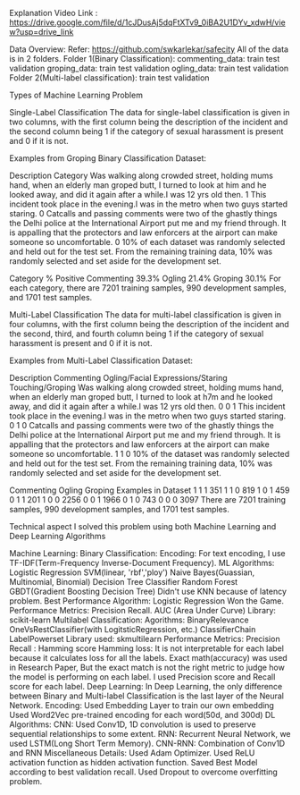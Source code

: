 Explanation Video Link : https://drive.google.com/file/d/1cJDusAj5dqFtXTv9_0iBA2U1DYv_xdwH/view?usp=drive_link

Data Overview: Refer: https://github.com/swkarlekar/safecity All of the data is in 2 folders. Folder 1(Binary Classification): commenting_data: train test validation groping_data: train test validation ogling_data: train test validation Folder 2(Multi-label classification): train test validation

Types of Machine Learning Problem

Single-Label Classification The data for single-label classification is given in two columns, with the first column being the description of the incident and the second column being 1 if the category of sexual harassment is present and 0 if it is not.

Examples from Groping Binary Classification Dataset:

Description Category Was walking along crowded street, holding mums hand, when an elderly man groped butt, I turned to look at him and he looked away, and did it again after a while.I was 12 yrs old then. 1 This incident took place in the evening.I was in the metro when two guys started staring. 0 Catcalls and passing comments were two of the ghastly things the Delhi police at the International Airport put me and my friend through. It is appalling that the protectors and law enforcers at the airport can make someone so uncomfortable. 0 10% of each dataset was randomly selected and held out for the test set. From the remaining training data, 10% was randomly selected and set aside for the development set.

Category % Positive Commenting 39.3% Ogling 21.4% Groping 30.1% For each category, there are 7201 training samples, 990 development samples, and 1701 test samples.

Multi-Label Classification The data for multi-label classification is given in four columns, with the first column being the description of the incident and the second, third, and fourth column being 1 if the category of sexual harassment is present and 0 if it is not.

Examples from Multi-Label Classification Dataset:

Description Commenting Ogling/Facial Expressions/Staring Touching/Groping Was walking along crowded street, holding mums hand, when an elderly man groped butt, I turned to look at h7m and he looked away, and did it again after a while.I was 12 yrs old then. 0 0 1 This incident took place in the evening.I was in the metro when two guys started staring. 0 1 0 Catcalls and passing comments were two of the ghastly things the Delhi police at the International Airport put me and my friend through. It is appalling that the protectors and law enforcers at the airport can make someone so uncomfortable. 1 1 0 10% of the dataset was randomly selected and held out for the test set. From the remaining training data, 10% was randomly selected and set aside for the development set.

Commenting Ogling Groping Examples in Dataset 1 1 1 351 1 1 0 819 1 0 1 459 0 1 1 201 1 0 0 2256 0 0 1 1966 0 1 0 743 0 0 0 3097 There are 7201 training samples, 990 development samples, and 1701 test samples.

Technical aspect I solved this problem using both Machine Learning and Deep Learning Algorithms

Machine Learning: Binary Classification: Encoding: For text encoding, I use TF-IDF(Term-Frequency Inverse-Document Frequency). ML Algorithms: Logistic Regression SVM(linear, 'rbf','ploy') Naive Bayes(Guassian, Multinomial, Binomial) Decision Tree Classifier Random Forest GBDT(Gradient Boosting Decision Tree) Didn't use KNN because of latency problem. Best Performance Algorithm: Logistic Regression Won the Game. Performance Metrics: Precision Recall. AUC (Area Under Curve) Library: scikit-learn Multilabel Classification: Agorithms: BinaryRelevance OneVsRestClassifier(with LogitsticRegression, etc.) ClassifierChain LabelPowerset Library used: skmultilearn Performance Metrics: Precision Recall : Hamming score Hamming loss: It is not interpretable for each label because it calculates loss for all the labels. Exact math(accuracy) was used in Research Paper, But the exact match is not the right metric to judge how the model is performing on each label. I used Precision score and Recall score for each label. Deep Learning: In Deep Learning, the only difference between Binary and Multi-label Classification is the last layer of the Neural Network. Encoding: Used Embedding Layer to train our own embedding Used Word2Vec pre-trained encoding for each word(50d, and 300d) DL Algorithms: CNN: Used Conv1D, 1D convolution is used to preserve sequential relationships to some extent. RNN: Recurrent Neural Network, we used LSTM(Long Short Term Memory). CNN-RNN: Combination of Conv1D and RNN Miscellaneous Details: Used Adam Optimizer. Used ReLU activation function as hidden activation function. Saved Best Model according to best validation recall. Used Dropout to overcome overfitting problem.
